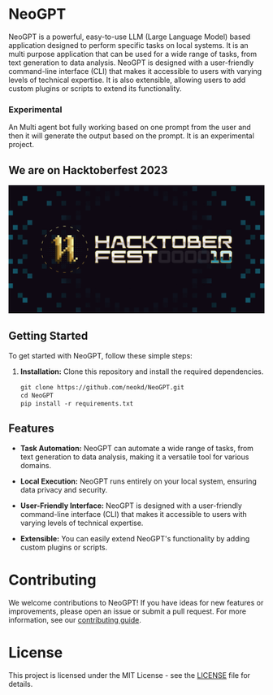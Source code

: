 # NeoGPT

NeoGPT is a powerful, easy-to-use LLM (Large Language Model) based application designed to perform specific tasks on local systems. It is an multi purpose application that can be used for a wide range of tasks, from text generation to data analysis. NeoGPT is designed with a user-friendly command-line interface (CLI) that makes it accessible to users with varying levels of technical expertise. It is also extensible, allowing users to add custom plugins or scripts to extend its functionality.

### Experimental

An Multi agent bot fully working based on one prompt from the user and then it will generate the output based on the prompt. It is an experimental project.

## We are on Hacktoberfest 2023
![Hacktoberfest Banner](./readme.png)

## Getting Started

To get started with NeoGPT, follow these simple steps:

1. **Installation:** Clone this repository and install the required dependencies.

   ```
   git clone https://github.com/neokd/NeoGPT.git
   cd NeoGPT
   pip install -r requirements.txt
    ```
## Features

- **Task Automation:** NeoGPT can automate a wide range of tasks, from text generation to data analysis, making it a versatile tool for various domains.
  
- **Local Execution:** NeoGPT runs entirely on your local system, ensuring data privacy and security.

- **User-Friendly Interface:** NeoGPT is designed with a user-friendly command-line interface (CLI) that makes it accessible to users with varying levels of technical expertise.

- **Extensible:** You can easily extend NeoGPT's functionality by adding custom plugins or scripts.

# Contributing
We welcome contributions to NeoGPT! If you have ideas for new features or improvements, please open an issue or submit a pull request. For more information, see our [contributing guide](CONTRIBUTING.md).

# License
This project is licensed under the MIT License - see the [LICENSE](LICENSE) file for details.
